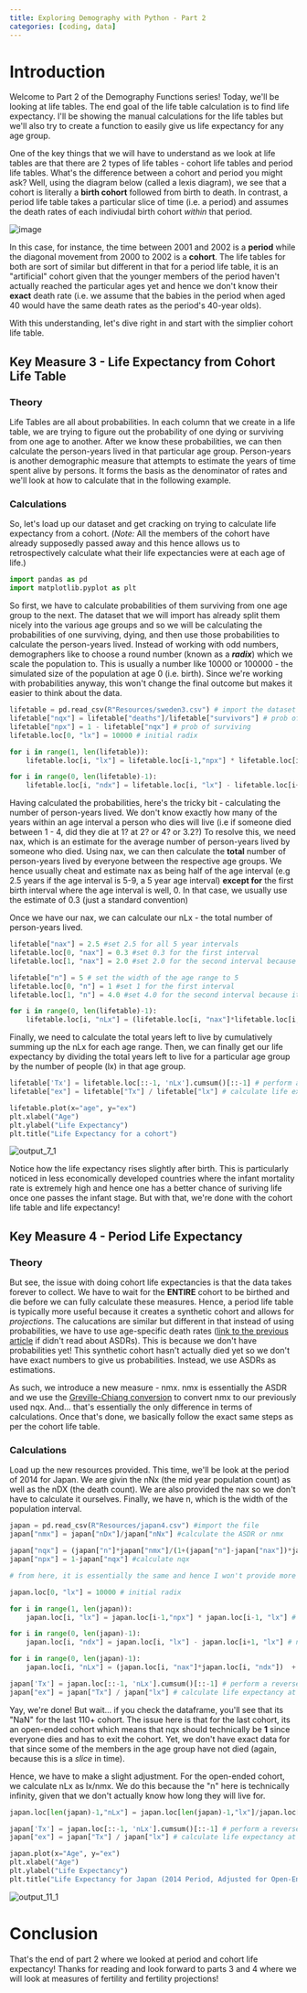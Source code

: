 ```yaml
---
title: Exploring Demography with Python - Part 2
categories: [coding, data]
---
```


# Introduction

Welcome to Part 2 of the Demography Functions series! Today, we'll be looking at life tables. The end goal of the life table calculation is to find life expectancy. I'll be showing the manual calculations for the life tables but we'll also try to create a function to easily give us life expectancy for any age group. 

One of the key things that we will have to understand as we look at life tables are that there are 2 types of life tables - cohort life tables and period life tables. What's the difference between a cohort and period you might ask? Well, using the diagram below (called a lexis diagram), we see that a cohort is literally a **birth cohort** followed from birth to death. In contrast, a period life table takes a particular slice of time (i.e. a period) and assumes the death rates of each indiviudal birth cohort *within* that period.

![image](https://user-images.githubusercontent.com/68678549/104144223-56060b00-53fd-11eb-83df-664d1116eb34.png)

In this case, for instance, the time between 2001 and 2002 is a **period** while the diagonal movement from 2000 to 2002 is a **cohort**. The life tables for both are sort of similar but different in that for a period life table, it is an "artificial" cohort given that the younger members of the period haven't actually reached the particular ages yet and hence we don't know their **exact** death rate (i.e. we assume that the babies in the period when aged 40 would have the same death rates as the period's 40-year olds).

With this understanding, let's dive right in and start with the simplier cohort life table.

## Key Measure 3 - Life Expectancy from Cohort Life Table

### Theory

Life Tables are all about probabilities. In each column that we create in a life table, we are trying to figure out the probability of one dying or surviving from one age to another. After we know these probabilities, we can then calculate the person-years lived in that particular age group. Person-years is another demographic measure that attempts to estimate the years of time spent alive by persons. It forms the basis as the denominator of rates and we'll look at how to calculate that in the following example. 

### Calculations

So, let's load up our dataset and get cracking on trying to calculate life expectancy from a cohort. (*Note:* All the members of the cohort have already supposedly passed away and this hence allows us to retrospectively calculate what their life expectancies were at each age of life.)


```python
import pandas as pd 
import matplotlib.pyplot as plt
```

So first, we have to calculate probabilities of them surviving from one age group to the next. The dataset that we will import has already split them nicely into the various age groups and so we will be calculating the probabilities of one surviving, dying, and then use those probabilities to calculate the person-years lived. Instead of working with odd numbers, demographers like to choose a round number (known as a ***radix***) which we scale the population to. This is usually a number like 10000 or 100000 - the simulated size of the population at age 0 (i.e. birth). Since we're working with probabilities anyway, this won't change the final outcome but makes it easier to think about the data.


```python
lifetable = pd.read_csv(R"Resources/sweden3.csv") # import the dataset
lifetable["nqx"] = lifetable["deaths"]/lifetable["survivors"] # prob of dying
lifetable["npx"] = 1 - lifetable["nqx"] # prob of surviving
lifetable.loc[0, "lx"] = 10000 # initial radix 

for i in range(1, len(lifetable)):
    lifetable.loc[i, "lx"] = lifetable.loc[i-1,"npx"] * lifetable.loc[i-1, "lx"] # fill radix columns

for i in range(0, len(lifetable)-1):
    lifetable.loc[i, "ndx"] = lifetable.loc[i, "lx"] - lifetable.loc[i+1, "lx"] # number of people who died in that age group
```

Having calculated the probabilities, here's the tricky bit - calculating the number of person-years lived. We don't know exactly how many of the years within an age interval a person who dies will live (i.e if someone died between 1 - 4, did they die at 1? at 2? or 4? or 3.2?) To resolve this, we need nax, which is an estimate for the average number of person-years lived by someone who died. Using nax, we can then calculate the **total** number of person-years lived by everyone between the respective age groups. We hence usually cheat and estimate nax as being half of the age interval (e.g 2.5 years if the age interval is 5-9, a 5 year age interval) **except for** the first birth interval where the age interval is well, 0. In that case, we usually use the estimate of 0.3 (just a standard convention)

Once we have our nax, we can calculate our nLx - the total number of person-years lived.


```python
lifetable["nax"] = 2.5 #set 2.5 for all 5 year intervals
lifetable.loc[0, "nax"] = 0.3 #set 0.3 for the first interval
lifetable.loc[1, "nax"] = 2.0 #set 2.0 for the second interval because it is only a 4 year interval of 1-4

lifetable["n"] = 5 # set the width of the age range to 5
lifetable.loc[0, "n"] = 1 #set 1 for the first interval
lifetable.loc[1, "n"] = 4.0 #set 4.0 for the second interval because it is a 4 year interval of 1-4

for i in range(0, len(lifetable)-1):
    lifetable.loc[i, "nLx"] = (lifetable.loc[i, "nax"]*lifetable.loc[i, "ndx"])  + (lifetable.loc[i+1, "lx"]*lifetable.loc[i,"n"])
```

Finally, we need to calculate the total years left to live by cumulatively summing up the nLx for each age range. Then, we can finally get our life expectancy by dividing the total years left to live for a particular age group by the number of people (lx) in that age group.


```python
lifetable['Tx'] = lifetable.loc[::-1, 'nLx'].cumsum()[::-1] # perform a reverse cumulative sum
lifetable["ex"] = lifetable["Tx"] / lifetable["lx"] # calculate life expectancy at each age group

lifetable.plot(x="age", y="ex")
plt.xlabel("Age")
plt.ylabel("Life Expectancy")
plt.title("Life Expectancy for a cohort")
```

![output_7_1](https://user-images.githubusercontent.com/68678549/104151176-44c9f800-5417-11eb-8e1f-724e4593a3ce.png)


Notice how the life expectancy rises slightly after birth. This is particularly noticed in less economically developed countries where the infant mortality rate is extremely high and hence one has a better chance of suriving life once one passes the infant stage. But with that, we're done with the cohort life table and life expectancy! 

## Key Measure 4 - Period Life Expectancy 

### Theory

But see, the issue with doing cohort life expectancies is that the data takes forever to collect. We have to wait for the **ENTIRE** cohort to be birthed and die before we can fully calculate these measures. Hence, a period life table is typically more useful because it creates a synthetic cohort and allows for *projections*. The calucations are similar but different in that instead of using probabilities, we have to use age-specific death rates ([link to the previous article](https://zachlim98.github.io/me/2021-01/Demog-Functions-part1) if didn't read about ASDRs). This is because we don't have probabilities yet! This synthetic cohort hasn't actually died yet so we don't have exact numbers to give us probabilities. Instead, we use ASDRs as estimations. 

As such, we introduce a new measure - nmx. nmx is essentially the ASDR and we use the [Greville-Chiang conversion](https://www.jstor.org/stable/2682293) to convert nmx to our previously used nqx. And... that's essentially the only difference in terms of calculations. Once that's done, we basically follow the exact same steps as per the cohort life table.

### Calculations 

Load up the new resources provided. This time, we'll be look at the period of 2014 for Japan. We are givin the nNx (the mid year population count) as well as the nDX (the death count). We are also provided the nax so we don't have to calculate it ourselves. Finally, we have n, which is the width of the population interval. 


```python
japan = pd.read_csv(R"Resources/japan4.csv") #import the file
japan["nmx"] = japan["nDx"]/japan["nNx"] #calculate the ASDR or nmx

japan["nqx"] = (japan["n"]*japan["nmx"]/(1+(japan["n"]-japan["nax"])*japan["nmx"])) #perform the Greville-Chiang conversion to find nqx
japan["npx"] = 1-japan["nqx"] #calculate nqx

# from here, it is essentially the same and hence I won't provide more markdown commentary 

japan.loc[0, "lx"] = 10000 # initial radix 

for i in range(1, len(japan)):
    japan.loc[i, "lx"] = japan.loc[i-1,"npx"] * japan.loc[i-1, "lx"] # fill radix columns

for i in range(0, len(japan)-1):
    japan.loc[i, "ndx"] = japan.loc[i, "lx"] - japan.loc[i+1, "lx"] # number of people who died in that age group

for i in range(0, len(japan)-1):
    japan.loc[i, "nLx"] = (japan.loc[i, "nax"]*japan.loc[i, "ndx"])  + (japan.loc[i+1, "lx"]*japan.loc[i,"n"])

japan['Tx'] = japan.loc[::-1, 'nLx'].cumsum()[::-1] # perform a reverse cumulative sum
japan["ex"] = japan["Tx"] / japan["lx"] # calculate life expectancy at each age group
```


Yay, we're done! But wait... if you check the dataframe, you'll see that its "NaN" for the last 110+ cohort. The issue here is that for the last cohort, its an open-ended cohort which means that nqx should technically be **1** since everyone dies and has to exit the cohort. Yet, we don't have exact data for that since some of the members in the age group have not died (again, because this is a *slice* in time).

Hence, we have to make a slight adjustment. For the open-ended cohort, we calculate nLx as lx/nmx. We do this because the "n" here is technically infinity, given that we don't actually know how long they will live for. 


```python
japan.loc[len(japan)-1,"nLx"] = japan.loc[len(japan)-1,"lx"]/japan.loc[len(japan)-1,'nmx'] #fill in lx for open ended cohort

japan['Tx'] = japan.loc[::-1, 'nLx'].cumsum()[::-1] # perform a reverse cumulative sum
japan["ex"] = japan["Tx"] / japan["lx"] # calculate life expectancy at each age group

japan.plot(x="Age", y="ex")
plt.xlabel("Age")
plt.ylabel("Life Expectancy")
plt.title("Life Expectancy for Japan (2014 Period, Adjusted for Open-Ended Cohort)")
```

![output_11_1](https://user-images.githubusercontent.com/68678549/104151179-45fb2500-5417-11eb-82b1-44f777e50750.png)

# Conclusion

That's the end of part 2 where we looked at period and cohort life expectancy! Thanks for reading and look forward to parts 3 and 4 where we will look at measures of fertility and fertility projections!